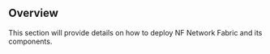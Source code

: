 
## Overview

This section will provide details on how to deploy NF Network Fabric and its components.
